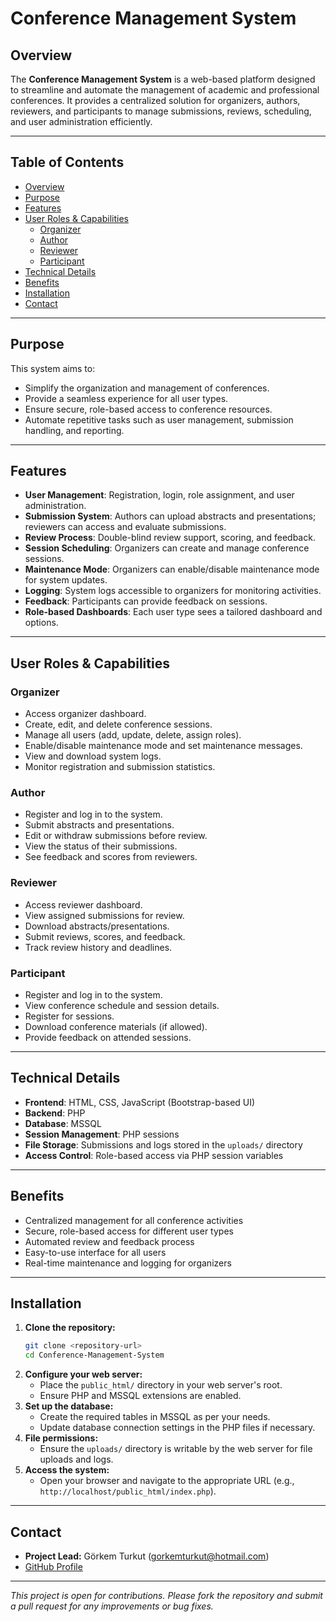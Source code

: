 # Conference Management System

## Overview

The **Conference Management System** is a web-based platform designed to streamline and automate the management of academic and professional conferences. It provides a centralized solution for organizers, authors, reviewers, and participants to manage submissions, reviews, scheduling, and user administration efficiently.

---

## Table of Contents

- [Overview](#overview)
- [Purpose](#purpose)
- [Features](#features)
- [User Roles & Capabilities](#user-roles--capabilities)
  - [Organizer](#organizer)
  - [Author](#author)
  - [Reviewer](#reviewer)
  - [Participant](#participant)
- [Technical Details](#technical-details)
- [Benefits](#benefits)
- [Installation](#installation)
- [Contact](#contact)

---

## Purpose

This system aims to:

- Simplify the organization and management of conferences.
- Provide a seamless experience for all user types.
- Ensure secure, role-based access to conference resources.
- Automate repetitive tasks such as user management, submission handling, and reporting.

---

## Features

- **User Management**: Registration, login, role assignment, and user administration.
- **Submission System**: Authors can upload abstracts and presentations; reviewers can access and evaluate submissions.
- **Review Process**: Double-blind review support, scoring, and feedback.
- **Session Scheduling**: Organizers can create and manage conference sessions.
- **Maintenance Mode**: Organizers can enable/disable maintenance mode for system updates.
- **Logging**: System logs accessible to organizers for monitoring activities.
- **Feedback**: Participants can provide feedback on sessions.
- **Role-based Dashboards**: Each user type sees a tailored dashboard and options.

---

## User Roles & Capabilities

### Organizer

- Access organizer dashboard.
- Create, edit, and delete conference sessions.
- Manage all users (add, update, delete, assign roles).
- Enable/disable maintenance mode and set maintenance messages.
- View and download system logs.
- Monitor registration and submission statistics.

### Author

- Register and log in to the system.
- Submit abstracts and presentations.
- Edit or withdraw submissions before review.
- View the status of their submissions.
- See feedback and scores from reviewers.

### Reviewer

- Access reviewer dashboard.
- View assigned submissions for review.
- Download abstracts/presentations.
- Submit reviews, scores, and feedback.
- Track review history and deadlines.

### Participant

- Register and log in to the system.
- View conference schedule and session details.
- Register for sessions.
- Download conference materials (if allowed).
- Provide feedback on attended sessions.

---

## Technical Details

- **Frontend**: HTML, CSS, JavaScript (Bootstrap-based UI)
- **Backend**: PHP
- **Database**: MSSQL
- **Session Management**: PHP sessions
- **File Storage**: Submissions and logs stored in the `uploads/` directory
- **Access Control**: Role-based access via PHP session variables

---

## Benefits

- Centralized management for all conference activities
- Secure, role-based access for different user types
- Automated review and feedback process
- Easy-to-use interface for all users
- Real-time maintenance and logging for organizers

---

## Installation

1. **Clone the repository:**
   ```bash
   git clone <repository-url>
   cd Conference-Management-System
   ```
2. **Configure your web server:**
   - Place the `public_html/` directory in your web server's root.
   - Ensure PHP and MSSQL extensions are enabled.
3. **Set up the database:**
   - Create the required tables in MSSQL as per your needs.
   - Update database connection settings in the PHP files if necessary.
4. **File permissions:**
   - Ensure the `uploads/` directory is writable by the web server for file uploads and logs.
5. **Access the system:**
   - Open your browser and navigate to the appropriate URL (e.g., `http://localhost/public_html/index.php`).

---

## Contact

- **Project Lead:** Görkem Turkut ([gorkemturkut@hotmail.com](mailto:gorkemturkut@hotmail.com))
- [GitHub Profile](https://github.com/gorkemturkut57)

---

_This project is open for contributions. Please fork the repository and submit a pull request for any improvements or bug fixes._
